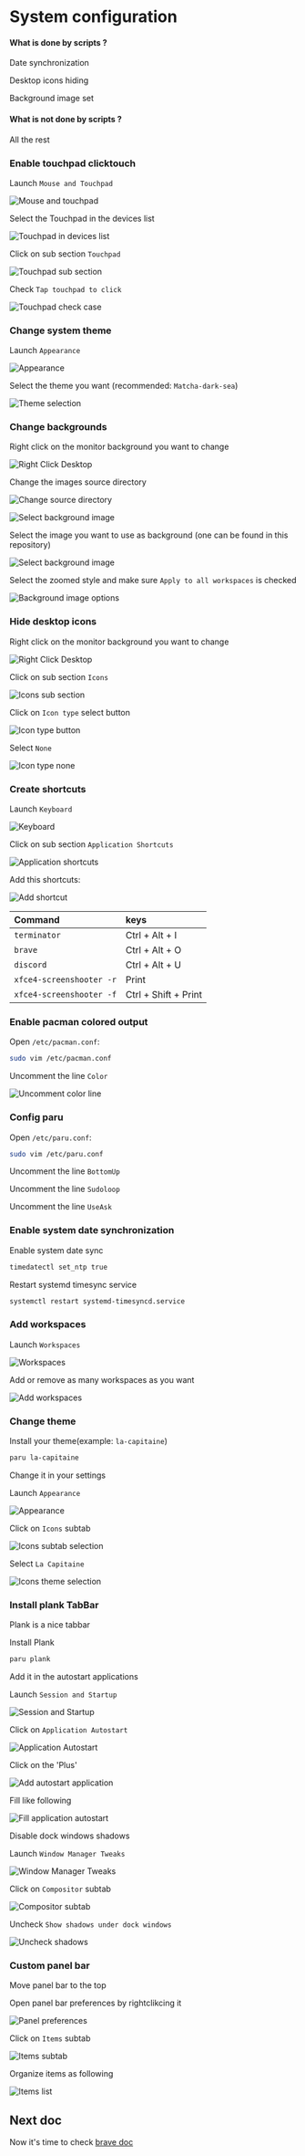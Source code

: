 # System configuration

#### What is done by scripts ?

Date synchronization

Desktop icons hiding

Background image set

#### What is not done by scripts ?

All the rest

### Enable touchpad clicktouch

Launch `Mouse and Touchpad`

![Mouse and touchpad](img/system_mouse-and-touchpad.png)

Select the Touchpad in the devices list

![Touchpad in devices list](img/system_touchpad-in-list.png)

Click on sub section `Touchpad`

![Touchpad sub section](img/system_touchpad-subsection.png)

Check `Tap touchpad to click`

![Touchpad check case](img/system_touchpad-check-case.png)

### Change system theme

Launch `Appearance`

![Appearance](img/system_appearance.png)

Select the theme you want (recommended: `Matcha-dark-sea`)

![Theme selection](img/system_theme.png)

### Change backgrounds

Right click on the monitor background you want to change

![Right Click Desktop](img/system_right-click-desktop.png)

Change the images source directory

![Change source directory](img/system_change-background-source-directory.png)

![Select background image](img/system_select-background-source-directory.png)

Select the image you want to use as background (one can be found in this repository)

![Select background image](img/system_select-background-image.png)

Select the zoomed style and make sure `Apply to all workspaces` is checked

![Background image options](img/system_background-image-options.png)

### Hide desktop icons

Right click on the monitor background you want to change

![Right Click Desktop](img/system_right-click-desktop.png)

Click on sub section `Icons`

![Icons sub section](img/system_icons-subsection.png)

Click on `Icon type` select button

![Icon type button](img/system_icon-type-button.png)

Select `None`

![Icon type none](img/system_icon-type-none.png)

### Create shortcuts

Launch `Keyboard`

![Keyboard](img/system_keyboard.png)

Click on sub section `Application Shortcuts`

![Application shortcuts](img/system_application-shortcuts.png)

Add this shortcuts:

![Add shortcut](img/system_add-shortcut.png)

|Command                 |keys                |
|:-----------------------|:-------------------|
|`terminator`            |Ctrl + Alt + I      |
|`brave`                 |Ctrl + Alt + O      |
|`discord`               |Ctrl + Alt + U      |
|`xfce4-screenshooter -r`|Print               |
|`xfce4-screenshooter -f`|Ctrl + Shift + Print|

### Enable pacman colored output

Open `/etc/pacman.conf`:

```bash
sudo vim /etc/pacman.conf
```

Uncomment the line `Color`

![Uncomment color line](img/system_pacman-color.png)

### Config paru

Open `/etc/paru.conf`:

```bash
sudo vim /etc/paru.conf
```

Uncomment the line `BottomUp`

Uncomment the line `Sudoloop`

Uncomment the line `UseAsk`

### Enable system date synchronization

Enable system date sync

```bash
timedatectl set_ntp true
```

Restart systemd timesync service

```bash
systemctl restart systemd-timesyncd.service
```

### Add workspaces

Launch `Workspaces`

![Workspaces](img/system_workspaces.png)

Add or remove as many workspaces as you want

![Add workspaces](img/system_add-workspaces.png)

### Change theme

Install your theme(example: `la-capitaine`)

```bash
paru la-capitaine
```

Change it in your settings

Launch `Appearance`

![Appearance](img/system_appearance.png)

Click on `Icons` subtab

![Icons subtab selection](img/system_icon-subtab.png)

Select `La Capitaine`

![Icons theme selection](img/system_icon-theme-selection.png)

### Install plank TabBar

Plank is a nice tabbar

Install Plank

```bash
paru plank
```

Add it in the autostart applications

Launch `Session and Startup`

![Session and Startup](img/system_session-and-startup.png)

Click on `Application Autostart`

![Application Autostart](img/system_application-autostart.png)

Click on the 'Plus'

![Add autostart application](img/system_add-application-autostart.png)

Fill like following

![Fill application autostart](img/system_add-application-autostart-fill.png)

Disable dock windows shadows

Launch `Window Manager Tweaks`

![Window Manager Tweaks](img/system_window-manager-tweaks.png)

Click on `Compositor` subtab

![Compositor subtab](img/system_compositor-subtab.png)

Uncheck `Show shadows under dock windows`

![Uncheck shadows](img/system_uncheck-shadows.png)

### Custom panel bar

Move panel bar to the top

Open panel bar preferences by rightclikcing it

![Panel preferences](img/system_panel-preferences.png)

Click on `Items` subtab

![Items subtab](img/system_items-subtab.png)

Organize items as following

![Items list](img/system_panel-items.png)

## Next doc

Now it's time to check [brave doc](brave.md)
